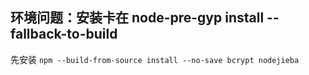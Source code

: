 ## 环境问题：安装卡在 node-pre-gyp install --fallback-to-build

先安装 `npm --build-from-source install --no-save bcrypt nodejieba`
